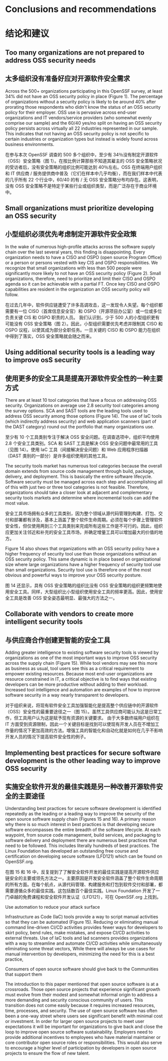 # Conclusions and recommendations
# 结论和建议

## Too many organizations are not prepared to address OSS security needs
## 太多组织没有准备好应对开源软件安全需求

Across the 500+ organizations participating in this OpenSSF survey, at least 34% did not have an OSS security policy in place (Figure 1). The percentage of organizations without a security policy is likely to be around 40% after prorating those respondents who didn't know the status of an OSS security policy for their employer. OSS use is pervasive across end-user organizations and IT vendors/service providers (who somewhat evenly comprise our sample) and the 60/40 yes/no split on having an OSS security policy persists across virtually all 22 industries represented in our sample. This indicates that not having an OSS security policy is not specific to certain industries or organization types but instead is widely found across business environments.

在参与本次 OpenSSF 调查的 500 多个组织中，至少有 34％没有制定开源软件（OSS）安全策略（图 1）。在按比例计算那些不知道其雇主的 OSS 安全策略状况的受访者后，没有安全策略的组织比例可能达到 40％左右。OSS 在终端用户组织和 IT 供应商 / 服务提供商中普及（它们在样本中几乎均衡），而在我们样本中代表的几乎所有 22 个行业中，60/40 的有 / 无 OSS 安全策略分布均存在。这表明，没有 OSS 安全策略不是特定于某些行业或组织类型，而是广泛存在于商业环境中。

## Small organizations must prioritize developing an OSS security
## 小型组织必须优先考虑制定开源软件安全政策

In the wake of numerous high-profile attacks across the software supply chain over the last several years, this finding is disappointing. Every organization needs to have a CISO and OSPO (open source Program Office) or a person or persons vested with key CIS and OSPO responsibilities.
We recognize that small organizations with less than 500 people were significantly more likely to not have an OSS security policy (Figure
2). Small organizations, therefore, need to prioritize and limit their CISO and OSPO agenda so it can be achievable with a partial FT. Once key CISO and OSPO capabilities are resident in the organization an OSS security policy will follow.

在过去几年中，软件供应链遭受了许多高调攻击，这一发现令人失望。每个组织都需要有一位 CISO（首席信息安全官）和 OSPO（开源项目办公室）或一位或多位负责关键 CIS 和 OSPO 职责的人员。
我们认识到，少于 500 人的小型组织更有可能没有 OSS 安全策略（图 2）。因此，小型组织需要优先考虑并限制其 CISO 和 OSPO 议程，以使其成为部分全职任务。一旦关键的 CISO 和 OSPO 能力在组织中得到了落实，OSS 安全策略就会随之而来。

## Using additional security tools is a leading way to improve osS security
## 使用更多的安全工具是提高开源软件安全性的一种主要方式

There are at least 10 tool categories that have a focus on addressing OSS security. Organizations on average use 2.8 security tool categories among the survey options. SCA and SAST tools are the leading tools used to address OSS security among those options (Figure 14). The use of IaC tools (which indirectly address security) and web application scanners (part of the DAST category) round out the portfolio that many organizations use.

至少有 10 个工具类别专注于解决 OSS 安全问题。在调查选项中，组织平均使用 2.8 个安全工具类别。SCA 和 SAST 工具是解决 OSS 安全问题中最常用的工具（见图 14）。使用 IaC 工具（间接解决安全问题）和 Web 应用程序扫描器（DAST 类别的一部分）是许多组织使用的其他工具。

The security tools market has numerous tool categories because the overall domain extends from source code management through build, package, delivery, and deployment. This is basically the entire software lifecycle. Software security must be managed across each step and accomplishing all of this with just two or three tool categories is not feasible. Therefore, organizations should take a closer look at adjacent and complementary security tools markets and determine where incremental tools can add the most value.

安全工具市场拥有众多的工具类别，因为整个领域从源代码管理到构建、打包、交付和部署都有涉及，基本上涵盖了整个软件生命周期。必须在每个步骤上管理软件安全性，但仅使用两到三个工具类别来完成所有这些工作是不可行的。因此，组织应更加关注邻近和补充的安全工具市场，并确定增量工具可以增加最大的价值的地方。

Figure 14 also shows that organizations with an OSS security policy have a higher frequency of security tool use than those organizations without an OSS security policy. This same dynamic is in place based on organizational size where large organizations have a higher frequency of security tool use than small organizations. Security tool use is therefore one of the most obvious and powerful ways to improve your OSS security posture.

图 14 还显示，具有 OSS 安全策略的组织比没有 OSS 安全策略的组织更频繁地使用安全工具。同样，大型组织比小型组织使用安全工具的频率更高。因此，使用安全工具是改善 OSS 安全姿态最明显、最强大的方法之一。

## Collaborate with vendors to create more intelligent security tools
## 与供应商合作创建更智能的安全工具
Adding greater intelligence to existing software security tools is viewed by organizations as one of the most important ways to improve OSS security across the supply chain (Figure 15). While tool vendors may see this more as business as usual, tool users see this as a critical requirement to empower existing resources.
Because most end-user organizations are resource constrained in IT, a critical objective is to find ways that existing developers can be more productive without adding to their workload. Increased tool intelligence and automation are examples of how to improve software security in a way nearly transparent to developers.

对于组织来说，将现有软件安全工具加强智能化是提高整个供应链中的开源软件（OSS）安全性的最重要途径之一（图 15）。虽然工具供应商可能认为这是日常工作，但工具用户认为这是赋予现有资源的关键要求。
由于大多数终端用户组织在 IT 方面受到资源限制，因此一个关键目标是找到可以使现有开发人员在不增加工作量的情况下更加高效的方法。增强工具的智能化和自动化就是如何在几乎不影响开发人员的情况下提高软件安全性的例子。

## Implementing best practices for secure software development is the other leading way to improve OSS security
## 实施安全软件开发的最佳实践是另一种改善开源软件安全的主要途径

Understanding best practices for secure software development is identified repeatedly as the leading or a leading way to improve the security of the open source software supply chain (Figures 15 and 16). A primary reason why there is so much interest in best practices is that developing secure software encompasses the entire breadth of the software lifecycle. At each waypoint, from source code management, build services, and packaging to software delivery and deployment there are numerous best practices that need to be followed. This includes literally hundreds of best practices. The Linux Foundation has developed an outstanding free course and certification on developing secure software (LFD121) which can be found on OpenSSF.org.

在图 15 和 16 中，反复提到了了解安全软件开发的最佳实践是提高开源软件供应链安全的主要或领先方法之一。主要原因是开发安全软件涵盖了整个软件生命周期的所有方面。在每个航点，从源代码管理、构建服务和打包到软件交付和部署，都需要遵循众多的最佳实践。这包括数百个最佳实践。Linux Foundation 开发了一门卓越的免费课程和安全软件开发认证（LFD121），可在 OpenSSF.org 上找到。

Use automation to reduce your attack surface

Infrastructure as Code (IaC) tools provide a way to script manual activities so that they can be automated (Figure 15). Reducing or eliminating manual command line-driven CI/CD activities provides fewer ways for developers to skirt policy, bend rules, make mistakes, and expose CI/CD activities to external threats. Use of IaC tools and lad scanners provides organizations with a way to streamline and automate CI/CD activities while simultaneously eliminating some threat vectors, While there will always be use cases for manual intervention by developers, minimizing the need for this is a best practice,

Consumers of open source software should give back to the Communities that support them

The introduction to this paper mentioned that open source software is at a crossroads. Those open source projects that experience significant growth must evolve from their modest and somewhat informal origin to address a more demanding and security conscious community of users. This transition does not come easily because it requires increased resources, time, processes, and security. The use of open source software has often been a one-way street where users see significant benefit with minimal cost or investment. In order for larger open source projects to meet user expectations it will be important for organizations to give back and close the loop to improve open source software sustainability. Employers need to provide additional incentives to employees who have material maintainer or core contributor open source roles or responsibilities. This would also serve to encourage a higher level of participation by developers in open source projects to ensure the flow of new talent.

